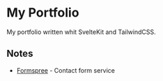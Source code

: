 # My Portfolio
My portfolio written whit SvelteKit and TailwindCSS.

## Notes
- [Formspree](https://formspree.io/) - Contact form service